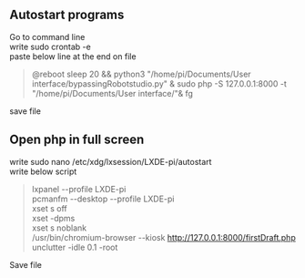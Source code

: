 ## Autostart programs
Go to command line <br>
write sudo crontab -e <br>
paste below line at the end on file <br>
>@reboot sleep 20 && python3 "/home/pi/Documents/User interface/bypassingRobotstudio.py" & sudo php -S 127.0.0.1:8000 -t  "/home/pi/Documents/User interface/"& fg <br>

save file <br>

## Open php in full screen
write sudo nano /etc/xdg/lxsession/LXDE-pi/autostart <br>
write below script <br>

> lxpanel --profile LXDE-pi <br>
> pcmanfm --desktop --profile LXDE-pi <br>
> xset s off <br>
> xset -dpms <br>
> xset s noblank <br>
> /usr/bin/chromium-browser --kiosk http://127.0.0.1:8000/firstDraft.php <br>
> unclutter -idle 0.1 -root <br>

Save file <br>
